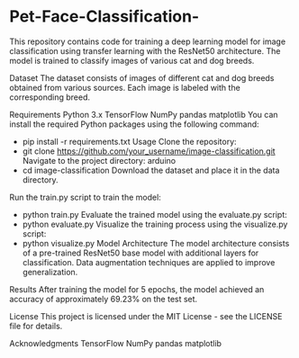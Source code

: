 # Pet-Face-Classification-
This repository contains code for training a deep learning model for image classification using transfer learning with the ResNet50 architecture. The model is trained to classify images of various cat and dog breeds.

Dataset
The dataset consists of images of different cat and dog breeds obtained from various sources. Each image is labeled with the corresponding breed.

Requirements
Python 3.x
TensorFlow
NumPy
pandas
matplotlib
You can install the required Python packages using the following command:
- pip install -r requirements.txt
Usage
Clone the repository:
- git clone https://github.com/your_username/image-classification.git
Navigate to the project directory:
arduino
- cd image-classification
Download the dataset and place it in the data directory.

Run the train.py script to train the model:
- python train.py
Evaluate the trained model using the evaluate.py script:
- python evaluate.py
Visualize the training process using the visualize.py script:
- python visualize.py
Model Architecture
The model architecture consists of a pre-trained ResNet50 base model with additional layers for classification. Data augmentation techniques are applied to improve generalization.

Results
After training the model for 5 epochs, the model achieved an accuracy of approximately 69.23% on the test set.

License
This project is licensed under the MIT License - see the LICENSE file for details.

Acknowledgments
TensorFlow
NumPy
pandas
matplotlib
